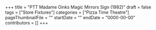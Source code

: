 +++
title = "PTT Madame Oinks Magic Mirrors Sign (1982)"
draft = false
tags = ["Store Fixtures"]
categories = ["Pizza Time Theatre"]
pageThumbnailFile = ""
startDate = ""
endDate = "0000-00-00"
contributors = []
+++
